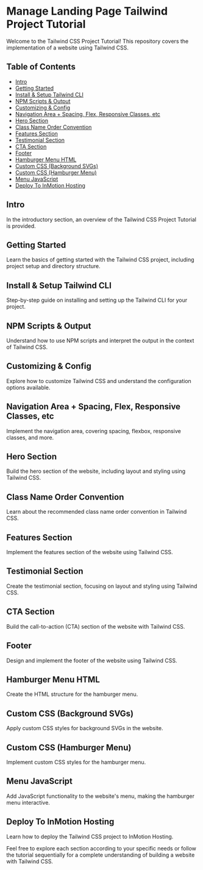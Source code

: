 # Manage Landing Page Tailwind Project Tutorial

Welcome to the Tailwind CSS Project Tutorial! This repository covers the implementation of a website using Tailwind CSS. 

## Table of Contents

- [Intro](#intro)
- [Getting Started](#getting-started)
- [Install & Setup Tailwind CLI](#install--setup-tailwind-cli)
- [NPM Scripts & Output](#npm-scripts--output)
- [Customizing & Config](#customizing--config)
- [Navigation Area + Spacing, Flex, Responsive Classes, etc](#navigation-area--spacing-flex-responsive-classes-etc)
- [Hero Section](#hero-section)
- [Class Name Order Convention](#class-name-order-convention)
- [Features Section](#features-section)
- [Testimonial Section](#testimonial-section)
- [CTA Section](#cta-section)
- [Footer](#footer)
- [Hamburger Menu HTML](#hamburger-menu-html)
- [Custom CSS (Background SVGs)](#custom-css-background-svgs)
- [Custom CSS (Hamburger Menu)](#custom-css-hamburger-menu)
- [Menu JavaScript](#menu-javascript)
- [Deploy To InMotion Hosting](#deploy-to-inmotion-hosting)

## Intro

In the introductory section, an overview of the Tailwind CSS Project Tutorial is provided.

## Getting Started

Learn the basics of getting started with the Tailwind CSS project, including project setup and directory structure.

## Install & Setup Tailwind CLI

Step-by-step guide on installing and setting up the Tailwind CLI for your project.

## NPM Scripts & Output

Understand how to use NPM scripts and interpret the output in the context of Tailwind CSS.

## Customizing & Config

Explore how to customize Tailwind CSS and understand the configuration options available.

## Navigation Area + Spacing, Flex, Responsive Classes, etc

Implement the navigation area, covering spacing, flexbox, responsive classes, and more.

## Hero Section

Build the hero section of the website, including layout and styling using Tailwind CSS.

## Class Name Order Convention

Learn about the recommended class name order convention in Tailwind CSS.

## Features Section

Implement the features section of the website using Tailwind CSS.

## Testimonial Section

Create the testimonial section, focusing on layout and styling using Tailwind CSS.

## CTA Section

Build the call-to-action (CTA) section of the website with Tailwind CSS.

## Footer

Design and implement the footer of the website using Tailwind CSS.

## Hamburger Menu HTML

Create the HTML structure for the hamburger menu.

## Custom CSS (Background SVGs)

Apply custom CSS styles for background SVGs in the website.

## Custom CSS (Hamburger Menu)

Implement custom CSS styles for the hamburger menu.

## Menu JavaScript

Add JavaScript functionality to the website's menu, making the hamburger menu interactive.

## Deploy To InMotion Hosting

Learn how to deploy the Tailwind CSS project to InMotion Hosting.

Feel free to explore each section according to your specific needs or follow the tutorial sequentially for a complete understanding of building a website with Tailwind CSS.
